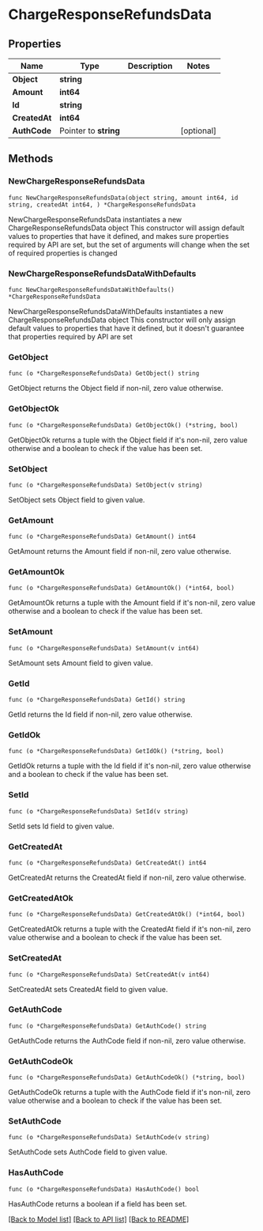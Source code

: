 # ChargeResponseRefundsData

## Properties

Name | Type | Description | Notes
------------ | ------------- | ------------- | -------------
**Object** | **string** |  | 
**Amount** | **int64** |  | 
**Id** | **string** |  | 
**CreatedAt** | **int64** |  | 
**AuthCode** | Pointer to **string** |  | [optional] 

## Methods

### NewChargeResponseRefundsData

`func NewChargeResponseRefundsData(object string, amount int64, id string, createdAt int64, ) *ChargeResponseRefundsData`

NewChargeResponseRefundsData instantiates a new ChargeResponseRefundsData object
This constructor will assign default values to properties that have it defined,
and makes sure properties required by API are set, but the set of arguments
will change when the set of required properties is changed

### NewChargeResponseRefundsDataWithDefaults

`func NewChargeResponseRefundsDataWithDefaults() *ChargeResponseRefundsData`

NewChargeResponseRefundsDataWithDefaults instantiates a new ChargeResponseRefundsData object
This constructor will only assign default values to properties that have it defined,
but it doesn't guarantee that properties required by API are set

### GetObject

`func (o *ChargeResponseRefundsData) GetObject() string`

GetObject returns the Object field if non-nil, zero value otherwise.

### GetObjectOk

`func (o *ChargeResponseRefundsData) GetObjectOk() (*string, bool)`

GetObjectOk returns a tuple with the Object field if it's non-nil, zero value otherwise
and a boolean to check if the value has been set.

### SetObject

`func (o *ChargeResponseRefundsData) SetObject(v string)`

SetObject sets Object field to given value.


### GetAmount

`func (o *ChargeResponseRefundsData) GetAmount() int64`

GetAmount returns the Amount field if non-nil, zero value otherwise.

### GetAmountOk

`func (o *ChargeResponseRefundsData) GetAmountOk() (*int64, bool)`

GetAmountOk returns a tuple with the Amount field if it's non-nil, zero value otherwise
and a boolean to check if the value has been set.

### SetAmount

`func (o *ChargeResponseRefundsData) SetAmount(v int64)`

SetAmount sets Amount field to given value.


### GetId

`func (o *ChargeResponseRefundsData) GetId() string`

GetId returns the Id field if non-nil, zero value otherwise.

### GetIdOk

`func (o *ChargeResponseRefundsData) GetIdOk() (*string, bool)`

GetIdOk returns a tuple with the Id field if it's non-nil, zero value otherwise
and a boolean to check if the value has been set.

### SetId

`func (o *ChargeResponseRefundsData) SetId(v string)`

SetId sets Id field to given value.


### GetCreatedAt

`func (o *ChargeResponseRefundsData) GetCreatedAt() int64`

GetCreatedAt returns the CreatedAt field if non-nil, zero value otherwise.

### GetCreatedAtOk

`func (o *ChargeResponseRefundsData) GetCreatedAtOk() (*int64, bool)`

GetCreatedAtOk returns a tuple with the CreatedAt field if it's non-nil, zero value otherwise
and a boolean to check if the value has been set.

### SetCreatedAt

`func (o *ChargeResponseRefundsData) SetCreatedAt(v int64)`

SetCreatedAt sets CreatedAt field to given value.


### GetAuthCode

`func (o *ChargeResponseRefundsData) GetAuthCode() string`

GetAuthCode returns the AuthCode field if non-nil, zero value otherwise.

### GetAuthCodeOk

`func (o *ChargeResponseRefundsData) GetAuthCodeOk() (*string, bool)`

GetAuthCodeOk returns a tuple with the AuthCode field if it's non-nil, zero value otherwise
and a boolean to check if the value has been set.

### SetAuthCode

`func (o *ChargeResponseRefundsData) SetAuthCode(v string)`

SetAuthCode sets AuthCode field to given value.

### HasAuthCode

`func (o *ChargeResponseRefundsData) HasAuthCode() bool`

HasAuthCode returns a boolean if a field has been set.


[[Back to Model list]](../README.md#documentation-for-models) [[Back to API list]](../README.md#documentation-for-api-endpoints) [[Back to README]](../README.md)



